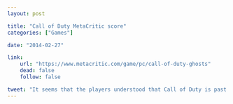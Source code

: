 ```yaml
---
layout: post

title: "Call of Duty MetaCritic score"
categories: ["Games"]

date: "2014-02-27"

link:
    url: "https://www.metacritic.com/game/pc/call-of-duty-ghosts"
    dead: false
    follow: false

tweet: "It seems that the players understood that Call of Duty is past its prime as a AAA title."
---
```

